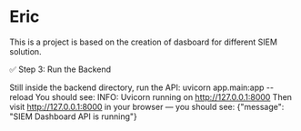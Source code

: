 # Eric
This is a project is based on the creation of dasboard for different SIEM solution.

✅ Step 3: Run the Backend

Still inside the backend directory, run the API:
uvicorn app.main:app --reload
You should see:
INFO:     Uvicorn running on http://127.0.0.1:8000
Then visit http://127.0.0.1:8000 in your browser — you should see:
{"message": "SIEM Dashboard API is running"}
